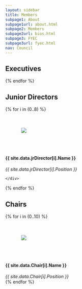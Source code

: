 ```yaml
---
layout: sidebar
title: Members
subpage1: About
subpage1url: about.html
subpage2: Members
subpage2url: bios.html
subpage3: FYEC
subpage3url: fyec.html
nav: Council
---
```

  <!-- Page Content -->
<h2>Executives</h2>
<!-- <div class="flex-container">
  <div class="flex-child">
    <img src="ray.jpg" align="left" hspace="20" vspace="30" id="myImage">
    <h4>Ray Kman</h4>
    <i>President</i>
    <p>Devon is a senior studying Chemical Engineering with a minor in Engineering Corporate Practice from Charlotte, North Carolina. He resides in Baumer Hall, where he serves as a RA. Entering his third year with ELC, he is excited to help oversee the group's web presence and has helped relaunch the ELC website. Outside of ELC, Devon sings with the Glee Club and can often be spotted at Duncan Student Center or zooming across campus on his scooter. </p>
  </div>
  <div class="flex-child">
    <img src="ray.jpg" align="left" hspace="20" vspace="30" id="myImage">
    <h4>Ray Kman</h4>
    <i>President</i>
    <p>Devon is a senior studying Chemical Engineering with a minor in Engineering Corporate Practice from Charlotte, North Carolina. He resides in Baumer Hall, where he serves as a RA. Entering his third year with ELC, he is excited to help oversee the group's web presence and has helped relaunch the ELC website. Outside of ELC, Devon sings with the Glee Club and can often be spotted at Duncan Student Center or zooming across campus on his scooter. </p>
  </div>
</div>

-->
<div class="grid grid-md-4">
  {% for i in (0..3) %}
    <div><img class="image-circle" src="img/{{ site.data.Executive[i].netid }}.jpg" hspace="50" vspace="50" id="myImage" loading="lazy">
      <h4> {{ site.data.Executive[i].Name }} </h4>
      <i> {{ site.data.Executive[i].Position }} </i>
      <!--<p> {{ site.data.Executive[i].Email }} </p>
      <!--<div><p>{{ site.data.Executive[i].Bio }}</p></div>
  <!--    <div>
        <span onclick="openNav()"><a class="btn btn-md">View Bio</a></span>
        <div class="popup" id="popup1">
          <!-- The overlay -->
  <!--      <div id="myNav" class="overlay">

         <a href="javascript:void(0)" class="closebtn" onclick="closeNav()">&times;</a>
         <!-- Overlay content
         <div class="overlay-content">
           <p>{{ site.data.Executive[i].Bio }}</p>
         </div>
        </div>
        </div>
      </div> -->
    </div>
   {% endfor %}
</div>

<h2>Senior Directors</h2>
<div class="grid grid-md-4">
  {% for i in (0..9) %}
    <div><img class="image-circle" src="img/{{ site.data.Director[i].netid }}.jpg" hspace="50" vspace="50" id="myImage" loading="lazy">
      <h4> {{ site.data.Director[i].Name }} </h4>
      <i> {{ site.data.Director[i].Position }} </i>
      <!--<p> {{ site.data.Director[i].Email }} </p>
      <!--<div> {{ site.data.Director[i].Bio }} </div>
  <!--    <div>
        <span onclick="openNav()"><a class="btn btn-md">View Bio</a></span>
        <div class="popup" id="popup1">
          <!-- The overlay ->
        <div id="myNav" class="overlay">
         <!-- Button to close the overlay navigation ->
         <a href="javascript:void(0)" class="closebtn" onclick="closeNav()">&times;</a>
         <!-- Overlay content ->
         <div class="overlay-content">
           <p>{{ site.data.Director[i].Bio }}</p>
         </div>
        </div>
        </div>
      </div> -->
    </div>
   {% endfor %}
</div>

<h2>Junior Directors</h2>
<div class="grid grid-md-4">
  {% for i in (0..8) %}
    <div><img class="image-circle" src="img/{{ site.data.jrDirector[i].netid }}.jpg" hspace="50" vspace="50" id="myImage" loading="lazy">
      <h4> {{ site.data.jrDirector[i].Name }} </h4>
      <i> {{ site.data.jrDirector[i].Position }} </i>
      <!--<p> {{ site.data.jrDirector[i].Email }} </p>
      <!--<div> {{ site.data.jrDirector[i].Bio }} </div>
  <!--    <div>
        <span onclick="openNav()"><a class="btn btn-md">View Bio</a></span>
        <div class="popup" id="popup1">
          <!-- The overlay ->
        <div id="myNav" class="overlay">
         <!-- Button to close the overlay navigation ->
         <a href="javascript:void(0)" class="closebtn" onclick="closeNav()">&times;</a>
         <!-- Overlay content ->
         <div class="overlay-content">
           <p>{{ site.data.Director[i].Bio }}</p>
         </div>
        </div>
        </div>
      </div> -->

    </div>
   {% endfor %}
</div>

<h2>Chairs</h2>
<div class="grid grid-md-4">
  {% for i in (0..10) %}
    <div><img class="image-circle" src="img/{{ site.data.Chair[i].netid }}.jpg" hspace="50" vspace="50" id="myImage" loading="lazy">
      <h4> {{ site.data.Chair[i].Name }} </h4>
      <i> {{ site.data.Chair[i].Position }} </i>
      <!--<p> {{ site.data.Chair[i].Email }} </p>
      <!--<div> {{ site.data.Chair[i].Bio }} </div>
  <!--    <div>
        <span onclick="openNav()"><a class="btn btn-md">View Bio</a></span>
        <div class="popup" id="popup1">
          <!-- The overlay ->
        <div id="myNav" class="overlay">
         <!-- Button to close the overlay navigation ->
         <a href="javascript:void(0)" class="closebtn" onclick="closeNav()">&times;</a>
         <!-- Overlay content ->
         <div class="overlay-content">
           <p>{{ site.data.Director[i].Bio }}</p>
         </div>
        </div>
        </div>
      </div> -->
    </div>
   {% endfor %}
</div>
